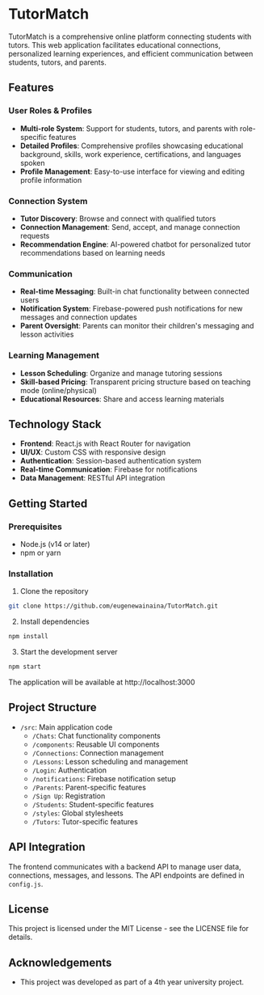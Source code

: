 # TutorMatch

TutorMatch is a comprehensive online platform connecting students with tutors. This web application facilitates educational connections, personalized learning experiences, and efficient communication between students, tutors, and parents.

## Features

### User Roles & Profiles
- **Multi-role System**: Support for students, tutors, and parents with role-specific features
- **Detailed Profiles**: Comprehensive profiles showcasing educational background, skills, work experience, certifications, and languages spoken
- **Profile Management**: Easy-to-use interface for viewing and editing profile information

### Connection System
- **Tutor Discovery**: Browse and connect with qualified tutors
- **Connection Management**: Send, accept, and manage connection requests
- **Recommendation Engine**: AI-powered chatbot for personalized tutor recommendations based on learning needs

### Communication
- **Real-time Messaging**: Built-in chat functionality between connected users
- **Notification System**: Firebase-powered push notifications for new messages and connection updates
- **Parent Oversight**: Parents can monitor their children's messaging and lesson activities

### Learning Management
- **Lesson Scheduling**: Organize and manage tutoring sessions
- **Skill-based Pricing**: Transparent pricing structure based on teaching mode (online/physical)
- **Educational Resources**: Share and access learning materials

## Technology Stack

- **Frontend**: React.js with React Router for navigation
- **UI/UX**: Custom CSS with responsive design
- **Authentication**: Session-based authentication system
- **Real-time Communication**: Firebase for notifications
- **Data Management**: RESTful API integration

## Getting Started

### Prerequisites
- Node.js (v14 or later)
- npm or yarn

### Installation

1. Clone the repository
```bash
git clone https://github.com/eugenewainaina/TutorMatch.git
```

2. Install dependencies
```bash
npm install
```

3. Start the development server
```bash
npm start
```

The application will be available at http://localhost:3000

## Project Structure

- `/src`: Main application code
  - `/Chats`: Chat functionality components
  - `/components`: Reusable UI components
  - `/Connections`: Connection management
  - `/Lessons`: Lesson scheduling and management
  - `/Login`: Authentication
  - `/notifications`: Firebase notification setup
  - `/Parents`: Parent-specific features
  - `/Sign Up`: Registration
  - `/Students`: Student-specific features
  - `/styles`: Global stylesheets
  - `/Tutors`: Tutor-specific features

## API Integration

The frontend communicates with a backend API to manage user data, connections, messages, and lessons. The API endpoints are defined in `config.js`.

## License

This project is licensed under the MIT License - see the LICENSE file for details.

## Acknowledgements

- This project was developed as part of a 4th year university project.
